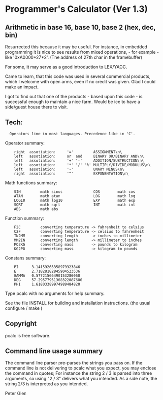 #                Programmer's Calculator  (Ver 1.3)

##  Arithmetic in base 16, base 10, base 2 (hex, dec, bin)

 Resurrected this because it may be useful. For instance, in embedded programming it
is nice to see results from mixed operations, - for example - like '0xA0000+27*2'.
(The address of 27th char in the framebuffer)

 For some, it may  serve as a good introduction to LEX/YACC.

 Came to learn, that this code was used in several commercial products, which
I welcome with open arms, even if no credit was given. Glad I could make an impact.

  I got to find out that one of the products - based upon this code - is successful
enough to maintain a nice farm. Would be ice to have a side/guest house there to visit.

## Tech:

      Operators line in most languages. Precedence like in 'C'.

 Operator summary:

        right  assotiation:     '='         ASSIGNMENT\n\
        left   assotiation:     or  and     BINARY OR/BINARY AND\n\
        left   assotiation:     '+' '-'     ADDITION/SUBTRUCTION\n\
        left   assotiation:     '*' '/' '%' MULTIPLY/DIVIDE/MODULUS\n\
        left   assotiation:     '-'         UNARY MINUS\n\
        right  assotiation:     '^'         EXPONENTATION\n\

 Math functions summary:

        SIN         math sinus              COS        math cos
        ATAN        math atan               LOG        math log
        LOG10       math log10              EXP        math exp
        SQRT        math sqrt               INT        math int
        ABS         math abs

 Function summary:

        F2C         converting temperature -> fahrenheit to celsius
        C2F         converting temperature -> celsius to fahrenheit
        IN2MM       converting length      -> inches to millimeter
        MM2IN       converting length      -> millimeter to inches
        PO2KG       converting mass        -> pounds to kilogram
        KG2PO       converting mass        -> kilogram to pounds

 Constans summary:

        PI      3.14159265358979323846
        E       2.71828182845904523536
        GAMMA   0.57721566490153286060
        DEG     57.29577951308322087680
        PHI     1.61803389974989484820

Type pcalc with no arguments for help summary.

See the file INSTALL for building and installation instructions.
(the usual configure / make )

## Copyright

   pcalc is free software.

## Command line usage summary

 The command line parser pre-parses the strings you pass on. If the
command line is not delivering to pcalc what you expect, you may
enclose the command in quotes; For instance the string 2 / 3 is
parsed into three arguments, so using "2 / 3" delivers what you
intended. As a side note, the string 2/3 is interpreted as
you intended.

Peter Glen





